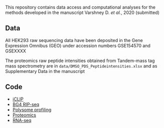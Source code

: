 This repository contains data access and computational analyses for the methods developed in the manuscript Varshney D. *et al.*, 2020 (submitted)
 
 
## Data

All HEK293 raw sequencing data have been deposited in the Gene Expression Omnibus (GEO) under accession numbers GSE154570 and GSEXXXX

The proteomics raw peptide intensities obtained from Tandem-mass tag mass spectrometry are in `data/DMSO_PDS_Peptideintensities.xlsx` and as Supplementary Data in the manuscript


## Code

- [iCLIP](scripts/iclip.md)
- [BG4 RIP-seq](scripts/bg4ripseq.md)
- [Polysome profiling](scripts/polysome-profiling.md)
- [Proteomics](scripts/proteomics.md)
- [RNA-seq](scripts/rnaseq.md)
